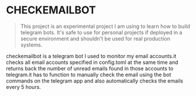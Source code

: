 # CHECKEMAILBOT

> This project is an experimental project I am using to learn how to build telegram bots. It's safe to use for personal
> projects if deployed in a secure environment and shouldn't be used for real production systems.

checkemailbot is a telegram bot I used to monitor my email accounts.it checks all email accounts specified in
config.toml at the same time
and returns back the number of unread emails found in those accounts to telegram.it has to function to manually check
the email using the bot commands on the telegram app and also automatically checks the emails every 5 hours.